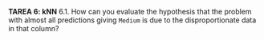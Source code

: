 **TAREA 6: kNN**
6.1. How can you evaluate the hypothesis that the problem with almost all predictions giving `Medium` is due to the disproportionate data in that column?
